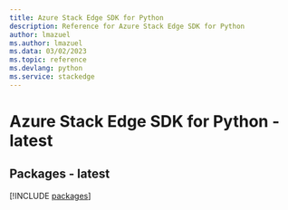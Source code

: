 ```yaml
---
title: Azure Stack Edge SDK for Python
description: Reference for Azure Stack Edge SDK for Python
author: lmazuel
ms.author: lmazuel
ms.data: 03/02/2023
ms.topic: reference
ms.devlang: python
ms.service: stackedge
---
```

# Azure Stack Edge SDK for Python - latest
## Packages - latest
[!INCLUDE [packages](stack-edge-index.md)]